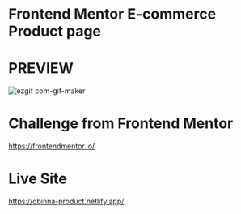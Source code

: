 # Frontend Mentor E-commerce Product page

# PREVIEW
![ezgif com-gif-maker](https://user-images.githubusercontent.com/105124616/168423010-7bcda8dc-4f94-4663-95fd-96029e0c72fa.gif)

# Challenge from Frontend Mentor
https://frontendmentor.io/

# Live Site
https://obinna-product.netlify.app/
